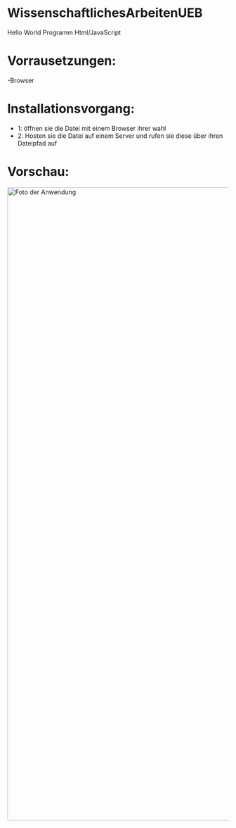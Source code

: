 # WissenschaftlichesArbeitenUEB
Hello World Programm Html/JavaScript

# Vorrausetzungen:
  -Browser
# Installationsvorgang:
  - 1: öffnen sie die Datei mit einem Browser ihrer wahl
  - 2: Hosten sie die Datei auf einem Server und rufen sie diese über ihren Dateipfad auf

# Vorschau:
<img width="1440" alt="Foto der Anwendung" src="https://user-images.githubusercontent.com/70269693/135498852-9fefde85-03d6-4490-b9e1-a9ad2106a5b1.png">

  
  
  
